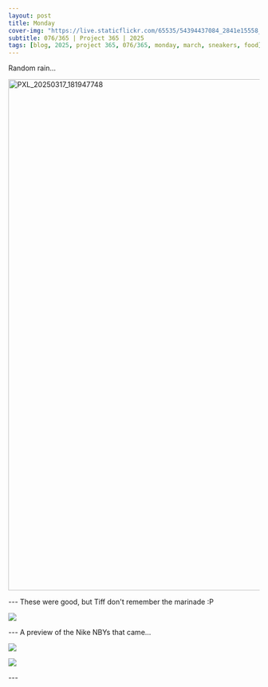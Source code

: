 ```yaml
---
layout: post
title: Monday
cover-img: "https://live.staticflickr.com/65535/54394437084_2841e15558_h.jpg"
subtitle: 076/365 | Project 365 | 2025
tags: [blog, 2025, project 365, 076/365, monday, march, sneakers, food]
---
```

<style>
  .intro-header.big-img {
    background-position:center; 
  }
</style>
Random rain...
<p class="post-img-wrap">
  <a data-flickr-embed="true" href="https://www.flickr.com/gp/sling_flickr/542waqgHw4" title="PXL_20250317_181947748">
    <img src="https://live.staticflickr.com/31337/54394625740_46cbf4c41d_b.jpg" width="576" height="1024" alt="PXL_20250317_181947748"/></a>
  <script async src="//embedr.flickr.com/assets/client-code.js" charset="utf-8"></script>
</p>
---
These were good, but Tiff don't remember the marinade :P
<p class="post-img-wrap">
  <img src="https://live.staticflickr.com/65535/54394437054_8628783a15_h.jpg">
</p>
---
A preview of the Nike NBYs that came...
<p class="post-img-wrap">
  <img src="https://live.staticflickr.com/65535/54393371667_2d47cc7a79_h.jpg">
</p>
<p class="post-img-wrap">
  <img src="https://live.staticflickr.com/65535/54394437084_2841e15558_h.jpg">
</p>
---
